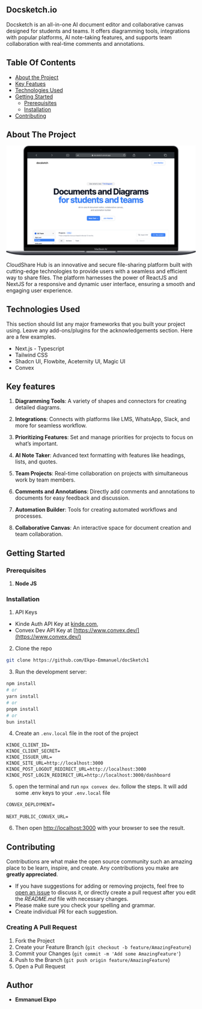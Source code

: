   ## Docsketch.io
  <p align="left">
    Docsketch is an all-in-one AI document editor and collaborative canvas designed for students and teams. It offers diagramming tools, integrations with popular platforms, AI note-taking features, and supports team collaboration with real-time comments and annotations.
    <br/>
  </p>

<!-- ![Downloads](https://img.shields.io/github/downloads/Ekpo-Emmanuel/Cloud-File-Share/total) ![Contributors](https://img.shields.io/github/contributors/Ekpo-Emmanuel/Cloud-File-Share?color=dark-green) ![Issues](https://img.shields.io/github/issues/Ekpo-Emmanuel/Cloud-File-Share) ![License](https://img.shields.io/github/license/Ekpo-Emmanuel/Cloud-File-Share)  -->

## Table Of Contents

* [About the Project](#about-the-project)
* [Key Featues](#key-features)
* [Technologies Used](#technologies-used)
* [Getting Started](#getting-started)
  * [Prerequisites](#prerequisites)
  * [Installation](#installation)
* [Contributing](#contributing)


## About The Project

![Screen Shot](public/images/screenshots/scr1.png)

CloudShare Hub is an innovative and secure file-sharing platform built with cutting-edge technologies to provide users with a seamless and efficient way to share files. The platform harnesses the power of ReactJS and NextJS for a responsive and dynamic user interface, ensuring a smooth and engaging user experience.

## Technologies Used

This section should list any major frameworks that you built your project using. Leave any add-ons/plugins for the acknowledgements section. Here are a few examples.
* Next.js - Typescript
* Tailwind CSS
* Shadcn UI, Flowbite, Aceternity UI, Magic UI
* Convex

## Key features

1. **Diagramming Tools**: A variety of shapes and connectors for creating detailed diagrams.

2. **Integrations**: Connects with platforms like LMS, WhatsApp, Slack, and more for seamless workflow.

3. **Prioritizing Features**: Set and manage priorities for projects to focus on what’s important.

4. **AI Note Taker**: Advanced text formatting with features like headings, lists, and quotes.

5. **Team Projects**: Real-time collaboration on projects with simultaneous work by team members.

6. **Comments and Annotations**: Directly add comments and annotations to documents for easy feedback and discussion.

7. **Automation Builder**: Tools for creating automated workflows and processes.

8. **Collaborative Canvas**: An interactive space for document creation and team collaboration.

## Getting Started

### Prerequisites

1. **Node JS**

### Installation

1. API Keys
* Kinde Auth API Key at [kinde.com](kinde.com), 
* Convex Dev API Key at [https://www.convex.dev/](https://www.convex.dev/)

2. Clone the repo

```sh
git clone https://github.com/Ekpo-Emmanuel/docSketch1
```

3. Run the development server:

```sh
npm install
# or
yarn install
# or
pnpm install
# or
bun install
```

4. Create an `.env.local` file in the root of the project
```JS
KINDE_CLIENT_ID=
KINDE_CLIENT_SECRET=
KINDE_ISSUER_URL= 
KINDE_SITE_URL=http://localhost:3000
KINDE_POST_LOGOUT_REDIRECT_URL=http://localhost:3000
KINDE_POST_LOGIN_REDIRECT_URL=http://localhost:3000/dashboard
```
5. open the terminal and run `npx convex dev`. follow the steps. It will add some .env keys to your `.env.local` file
```
CONVEX_DEPLOYMENT=

NEXT_PUBLIC_CONVEX_URL=
```

6. Then open [http://localhost:3000](http://localhost:3000) with your browser to see the result.


## Contributing

Contributions are what make the open source community such an amazing place to be learn, inspire, and create. Any contributions you make are **greatly appreciated**.
* If you have suggestions for adding or removing projects, feel free to [open an issue](https://github.com/Ekpo-Emmanuel/Cloud-File-Share/issues/new) to discuss it, or directly create a pull request after you edit the *README.md* file with necessary changes.
* Please make sure you check your spelling and grammar.
* Create individual PR for each suggestion.

### Creating A Pull Request

1. Fork the Project
2. Create your Feature Branch (`git checkout -b feature/AmazingFeature`)
3. Commit your Changes (`git commit -m 'Add some AmazingFeature'`)
4. Push to the Branch (`git push origin feature/AmazingFeature`)
5. Open a Pull Request


## Author

* **Emmanuel Ekpo** 
